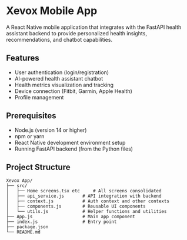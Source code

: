# Xevox Mobile App

A React Native mobile application that integrates with the FastAPI health assistant backend to provide personalized health insights, recommendations, and chatbot capabilities.

## Features

- User authentication (login/registration)
- AI-powered health assistant chatbot
- Health metrics visualization and tracking
- Device connection (Fitbit, Garmin, Apple Health)
- Profile management

## Prerequisites

- Node.js (version 14 or higher)
- npm or yarn
- React Native development environment setup
- Running FastAPI backend (from the Python files)

## Project Structure

```
Xevox App/
├── src/
│   ├── Home screens.tsx etc     # All screens consolidated
│   ├── api_service.js       # API integration with backend
│   ├── context.js           # Auth context and other contexts
│   ├── components.js        # Reusable UI components
│   └── utils.js             # Helper functions and utilities
├── App.js                   # Main app component
├── index.js                 # Entry point
├── package.json
└── README.md